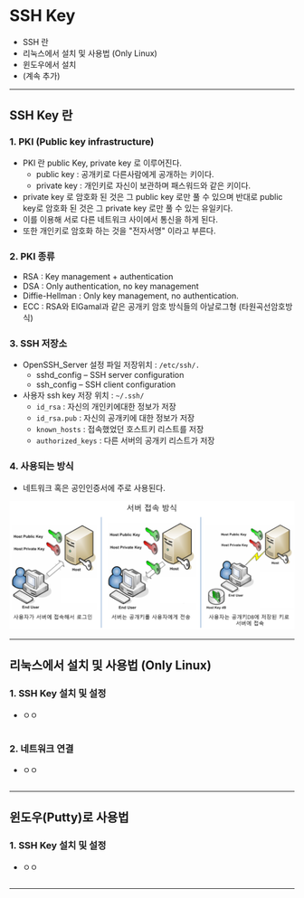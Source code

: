 # SSH Key
  - SSH 란
  - 리눅스에서 설치 및 사용법 (Only Linux)
  - 윈도우에서 설치
  - (계속 추가)

---

## SSH Key 란
  ### 1. PKI (Public key infrastructure)
  - PKI 란 public Key, private key 로 이루어진다.
    - public key : 공개키로 다른사람에게 공개하는 키이다.
    - private key : 개인키로 자신이 보관하며 패스워드와 같은 키이다.
  - private key 로 암호화 된 것은 그 public key 로만 풀 수 있으며 반대로 public key로 암호화 된 것은 그 private key 로만 풀 수 있는 유일키다.
  - 이를 이용해 서로 다른 네트워크 사이에서 통신을 하게 된다.
  - 또한 개인키로 암호화 하는 것을 "전자서명" 이라고 부른다.

  ### 2. PKI 종류
  - RSA : Key management + authentication
  - DSA : Only authentication, no key management
  - Diffie-Hellman : Only key management, no authentication.
  - ECC : RSA와 ElGamal과 같은 공개키 암호 방식들의 아날로그형 (타원곡선암호방식)

  ### 3. SSH 저장소
  - OpenSSH_Server 설정 파일 저장위치 : `/etc/ssh/.`
    - sshd_config – SSH server configuration
    - ssh_config – SSH client configuration
  - 사용자 ssh key 저장 위치 : `~/.ssh/`
    - `id_rsa` : 자신의 개인키에대한 정보가 저장
    - `id_rsa.pub` : 자신의 공개키에 대한 정보가 저장
    - `known_hosts` : 접속했었던 호스트키 리스트를 저장
    - `authorized_keys` : 다른 서버의 공개키 리스트가 저장

  ### 4. 사용되는 방식
  - 네트워크 혹은 공인인증서에 주로 사용된다.

  ![](https://github.com/Lee-KyungSeok/Linux-Study/blob/master/SSHKey/picture/ssh.png)

---

## 리눅스에서 설치 및 사용법 (Only Linux)
  ### 1. SSH Key 설치 및 설정
  - ㅇㅇ

  ```

  ```

  ### 2. 네트워크 연결
  - ㅇㅇ

  ```

  ```

---

## 윈도우(Putty)로 사용법
  ### 1. SSH Key 설치 및 설정
  - ㅇㅇ

  ```

  ```
---
